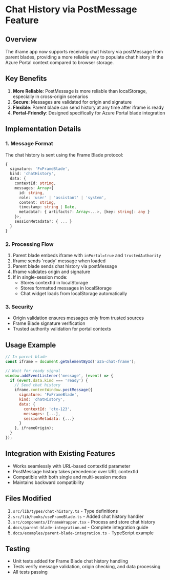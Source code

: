 # Chat History via PostMessage Feature

## Overview

The iframe app now supports receiving chat history via postMessage from parent blades, providing a more reliable way to populate chat history in the Azure Portal context compared to browser storage.

## Key Benefits

1. **More Reliable**: PostMessage is more reliable than localStorage, especially in cross-origin scenarios
2. **Secure**: Messages are validated for origin and signature
3. **Flexible**: Parent blade can send history at any time after iframe is ready
4. **Portal-Friendly**: Designed specifically for Azure Portal blade integration

## Implementation Details

### 1. Message Format

The chat history is sent using the Frame Blade protocol:

```typescript
{
  signature: 'FxFrameBlade',
  kind: 'chatHistory',
  data: {
    contextId: string,
    messages: Array<{
      id: string,
      role: 'user' | 'assistant' | 'system',
      content: string,
      timestamp: string | Date,
      metadata?: { artifacts?: Array<...>, [key: string]: any }
    }>,
    sessionMetadata?: { ... }
  }
}
```

### 2. Processing Flow

1. Parent blade embeds iframe with `inPortal=true` and `trustedAuthority`
2. Iframe sends 'ready' message when loaded
3. Parent blade sends chat history via postMessage
4. Iframe validates origin and signature
5. If in single-session mode:
   - Stores contextId in localStorage
   - Stores formatted messages in localStorage
   - Chat widget loads from localStorage automatically

### 3. Security

- Origin validation ensures messages only from trusted sources
- Frame Blade signature verification
- Trusted authority validation for portal contexts

## Usage Example

```javascript
// In parent blade
const iframe = document.getElementById('a2a-chat-frame');

// Wait for ready signal
window.addEventListener('message', (event) => {
  if (event.data.kind === 'ready') {
    // Send chat history
    iframe.contentWindow.postMessage({
      signature: 'FxFrameBlade',
      kind: 'chatHistory',
      data: {
        contextId: 'ctx-123',
        messages: [...],
        sessionMetadata: {...}
      }
    }, iframeOrigin);
  }
});
```

## Integration with Existing Features

- Works seamlessly with URL-based contextId parameter
- PostMessage history takes precedence over URL contextId
- Compatible with both single and multi-session modes
- Maintains backward compatibility

## Files Modified

1. `src/lib/types/chat-history.ts` - Type definitions
2. `src/lib/hooks/useFrameBlade.ts` - Added chat history handler
3. `src/components/IframeWrapper.tsx` - Process and store chat history
4. `docs/parent-blade-integration.md` - Complete integration guide
5. `docs/examples/parent-blade-integration.ts` - TypeScript example

## Testing

- Unit tests added for Frame Blade chat history handling
- Tests verify message validation, origin checking, and data processing
- All tests passing

